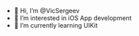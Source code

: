 - 👋 Hi, I’m @VicSergeev
- 👀 I’m interested in iOS App development
- 🌱 I’m currently learning UIKit

<!---
VicSergeev/VicSergeev is a ✨ special ✨ repository because its `README.md` (this file) appears on your GitHub profile.
You can click the Preview link to take a look at your changes.
--->
